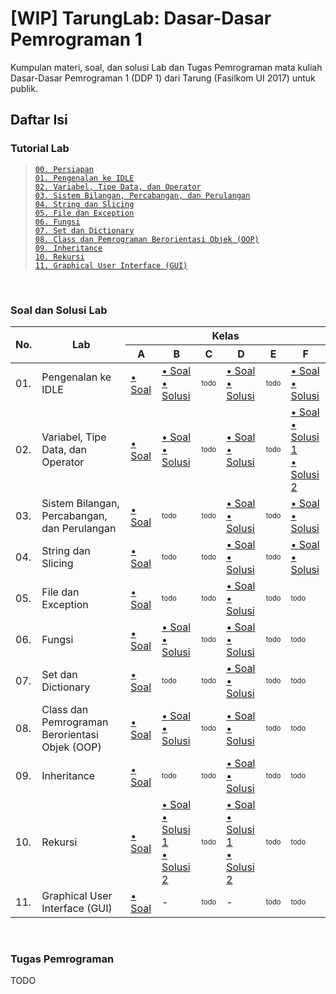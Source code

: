 # [WIP] TarungLab: Dasar-Dasar Pemrograman 1

Kumpulan materi, soal, dan solusi Lab dan Tugas Pemrograman mata kuliah
Dasar-Dasar Pemrograman 1 (DDP 1) dari Tarung (Fasilkom UI 2017) untuk publik.

## Daftar Isi

### Tutorial Lab

> [`00. Persiapan`][tutorial 00]  
> [`01. Pengenalan ke IDLE`][tutorial 01]  
> [`02. Variabel, Tipe Data, dan Operator`][tutorial 02]  
> [`03. Sistem Bilangan, Percabangan, dan Perulangan`][tutorial 03]  
> [`04. String dan Slicing`][tutorial 04]  
> [`05. File dan Exception`][tutorial 05]  
> [`06. Fungsi`][tutorial 06]  
> [`07. Set dan Dictionary`][tutorial 07]  
> [`08. Class dan Pemrograman Berorientasi Objek (OOP)`][tutorial 08]  
> [`09. Inheritance`][tutorial 09]  
> [`10. Rekursi`][tutorial 10]  
> [`11. Graphical User Interface (GUI)`][tutorial 11]

<br>

### Soal dan Solusi Lab

<table>
    <thead>
        <tr>
            <th rowspan="2" colspan="1">
                No.
            </th>
            <th rowspan="2" colspan="1">
                Lab
            </th>
            <th rowspan="1" colspan="6">
                Kelas
            </th>
        </tr>
        <tr>        
            <th>A</th>
            <th>B</th>
            <th>C</th>
            <th>D</th>
            <th>E</th>
            <th>F</th>
        </tr>
    </thead>
    <tbody>
        <tr>
            <td>01.</td>
            <td>Pengenalan ke IDLE</td>
            <td><a href="lab/01/lab01_a.md">• Soal</a></td>
            <td>
                <a href="lab/01/lab01_b_d.md#pertarungan-1">• Soal</a>
                <br>
                <a href="lab/01/lab01_b_d_s1.py">• Solusi</a>
            </td>
            <td><sup><sub>todo</sub></sup></td>
            <td>
                <a href="lab/01/lab01_b_d.md#pertarungan-1">• Soal</a>
                <br>
                <a href="lab/01/lab01_b_d_s1.py">• Solusi</a>
            </td>
            <td><sup><sub>todo</sub></sup></td>
            <td>
                <a href="lab/01/lab01_f.md">• Soal</a>
                <br>
                <a href="lab/01/lab01_f.py">• Solusi</a>
            </td>
        </tr>
        <tr>
            <td>02.</td>
            <td>Variabel, Tipe Data, dan Operator</td>
            <td><a href="lab/02/lab02_a.md">• Soal</a></td>
            <td>
                <a href="lab/01/lab01_b_d.md#pertarungan-2">• Soal</a>
                <br>
                <a href="lab/01/lab01_b_d_s2.py">• Solusi</a>
            </td>
            <td><sup><sub>todo</sub></sup></td>
            <td>
                <a href="lab/01/lab01_b_d.md#pertarungan-2">• Soal</a>
                <br>
                <a href="lab/01/lab01_b_d_s2.py">• Solusi</a>
            </td>
            <td><sup><sub>todo</sub></sup></td>
            <td>
                <a href="lab/02/lab02_f.md">• Soal</a>
                <br>
                <a href="lab/02/lab02_f_s1.py">• Solusi 1</a>
                <br>
                <a href="lab/02/lab02_f_s2.py">• Solusi 2</a>
            </td>
        </tr>
        <tr>
            <td>03.</td>
            <td>Sistem Bilangan, Percabangan, dan Perulangan</td>
            <td><a href="lab/03/lab03_a.md">• Soal</a></td>
            <td><sup><sub>todo</sub></sup></td>
            <td><sup><sub>todo</sub></sup></td>
            <td>
                <a href="lab/02/lab02_d.md">• Soal</a>
                <br>
                <a href="lab/02/lab02_d.py">• Solusi</a>
            </td>
            <td><sup><sub>todo</sub></sup></td>
            <td>
                <a href="lab/03/lab03_f.md">• Soal</a>
                <br>
                <a href="lab/03/lab03_f.py">• Solusi</a>
            </td>
        </tr>
        <tr>
            <td>04.</td>
            <td>String dan Slicing</td>
            <td><a href="lab/04/lab04_a.md">• Soal</a></td>
            <td><sup><sub>todo</sub></sup></td>
            <td><sup><sub>todo</sub></sup></td>
            <td>
                <a href="lab/03/lab03_d.md">• Soal</a>
                <br>
                <a href="lab/03/lab03_d.py">• Solusi</a>
            </td>
            <td><sup><sub>todo</sub></sup></td>
            <td>
                <a href="lab/04/lab04_f.md">• Soal</a>
                <br>
                <a href="lab/04/lab04_f.py">• Solusi</a>
            </td>
        </tr>
        <tr>
            <td>05.</td>
            <td>File dan Exception</td>
            <td><a href="lab/05/lab05_a.md">• Soal</a></td>
            <td><sup><sub>todo</sub></sup></td>
            <td><sup><sub>todo</sub></sup></td>
            <td>
                <a href="lab/04/lab04_d.md">• Soal</a>
                <br>
                <a href="lab/04/lab04_d.py">• Solusi</a>
            </td>
            <td><sup><sub>todo</sub></sup></td>
            <td><sup><sub>todo</sub></sup></td>
        </tr>
        <tr>
            <td>06.</td>
            <td>Fungsi</td>
            <td><a href="lab/06/lab06_a.md">• Soal</a></td>
            <td><a href="lab/05/lab05_b_d.md">• Soal</a>
                <br>
                <a href="lab/05/lab05_b_d.py">• Solusi</a>
            </td>
            <td><sup><sub>todo</sub></sup></td>
            <td>
                <a href="lab/05/lab05_b_d.md">• Soal</a>
                <br>
                <a href="lab/05/lab05_b_d.py">• Solusi</a>
            </td>
            <td><sup><sub>todo</sub></sup></td>
            <td><sup><sub>todo</sub></sup></td>
        </tr>
        <tr>
            <td>07.</td>
            <td>Set dan Dictionary</td>
            <td><a href="lab/07/lab07_a.md">• Soal</a></td>
            <td><sup><sub>todo</sub></sup></td>
            <td><sup><sub>todo</sub></sup></td>
            <td>
                <a href="lab/06/lab06_d.md">• Soal</a>
                <br>
                <a href="lab/06/lab06_d.py">• Solusi</a>
            </td>
            <td><sup><sub>todo</sub></sup></td>
            <td><sup><sub>todo</sub></sup></td>
        </tr>
        <tr>
            <td>08.</td>
            <td>Class dan Pemrograman Berorientasi Objek (OOP)</td>
            <td><a href="lab/08/lab08_a.md">• Soal</a></td>
            <td><a href="lab/07/lab07_b_d.md">• Soal</a>
                <br>
                <a href="lab/07/lab07_b_d.py">• Solusi</a>
            </td>
            <td><sup><sub>todo</sub></sup></td>
            <td><a href="lab/07/lab07_b_d.md">• Soal</a>
                <br>
                <a href="lab/07/lab07_b_d.py">• Solusi</a>
            </td>
            <td><sup><sub>todo</sub></sup></td>
            <td><sup><sub>todo</sub></sup></td>
        </tr>
        <tr>
            <td>09.</td>
            <td>Inheritance</td>
            <td><a href="lab/09/lab09_a.md">• Soal</a></td>
            <td><sup><sub>todo</sub></sup></td>
            <td><sup><sub>todo</sub></sup></td>
            <td>
                <a href="lab/08/lab08_d.md">• Soal</a>
                <br>
                <a href="lab/08/lab08_d.py">• Solusi</a>
            </td>
            <td><sup><sub>todo</sub></sup></td>
            <td><sup><sub>todo</sub></sup></td>
        </tr>
        <tr>
            <td>10.</td>
            <td>Rekursi</td>
            <td><a href="lab/10/lab10_a.md">• Soal</a></td>
            <td><a href="lab/09/lab09_b_d.md">• Soal</a>
                <br>
                <a href="lab/09/lab09_b_d_s1.py">• Solusi 1</a>
                <br>
                <a href="lab/09/lab09_b_d_s2.py">• Solusi 2</a>
            </td>
            <td><sup><sub>todo</sub></sup></td>
            <td><a href="lab/09/lab09_b_d.md">• Soal</a>
                <br>
                <a href="lab/09/lab09_b_d_s1.py">• Solusi 1</a>
                <br>
                <a href="lab/09/lab09_b_d_s2.py">• Solusi 2</a>
            </td>
            <td><sup><sub>todo</sub></sup></td>
            <td><sup><sub>todo</sub></sup></td>
        </tr>
        <tr>
            <td>11.</td>
            <td>Graphical User Interface (GUI)</td>
            <td><a href="lab/11/lab11_a.md">• Soal</a></td>
            <td>-</td>
            <td><sup><sub>todo</sub></sup></td>
            <td>-</td>
            <td><sup><sub>todo</sub></sup></td>
            <td><sup><sub>todo</sub></sup></td>
        </tr>
    </tbody>
</table>

<br>

### Tugas Pemrograman

TODO

[tutorial 00]: lab_instructions/lab00.md

[tutorial 01]: lab_instructions/lab01.md

[tutorial 02]: lab_instructions/lab02.md

[tutorial 03]: lab_instructions/lab03.md

[tutorial 04]: lab_instructions/lab04.md

[tutorial 05]: lab_instructions/lab05.md

[tutorial 06]: lab_instructions/lab06.md

[tutorial 07]: lab_instructions/lab07.md

[tutorial 08]: lab_instructions/lab08.md

[tutorial 09]: lab_instructions/lab09.md

[tutorial 10]: lab_instructions/lab10.md

[tutorial 11]: lab_instructions/lab11.md
